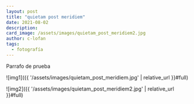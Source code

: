 ```yaml
---
layout: post
title: "quietam post meridiem"
date: 2021-08-02
description: 
card_image: /assets/images/quietam_post_meridiem2.jpg
author: c-lofan
tags:
  - fotografía
---
```


Parrafo de prueba

![img1]({{ '/assets/images/quietam_post_meridiem.jpg' | relative_url }}#full)

![img2]({{ '/assets/images/quietam_post_meridiem2.jpg' | relative_url }}#full)